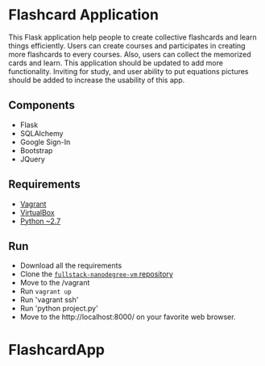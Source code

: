 # Flashcard Application
This Flask application help people to create collective flashcards and learn things efficiently. Users can create courses and participates in creating more flashcards to every courses. Also, users can collect the memorized cards and learn. This application should be updated to add more functionality. Inviting for study, and user ability to put equations pictures should be added to increase the usability of this app.

## Components
- Flask
- SQLAlchemy
- Google Sign-In
- Bootstrap
- JQuery

## Requirements
- [Vagrant](https://www.vagrantup.com/)
- [VirtualBox](https://www.virtualbox.org/)
- [Python ~2.7](https://www.python.org/)

## Run
- Download all the requirements
- Clone the [`fullstack-nanodegree-vm` repository](https://github.com/sonamoo/fullstack-nanodegree-vm)
- Move to the /vagrant
- Run `vagrant up`
- Run 'vagrant ssh'
- Run 'python project.py'
- Move to the http://localhost:8000/ on your favorite web browser.

# FlashcardApp
